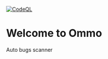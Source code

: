 [![CodeQL](https://github.com/KOSASIH/Ommo/actions/workflows/codeql-analysis.yml/badge.svg)](https://github.com/KOSASIH/Ommo/actions/workflows/codeql-analysis.yml)

# Welcome to Ommo

Auto bugs scanner
